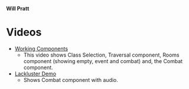 **Will Pratt**
# Videos
* [Working Components](https://youtu.be/kr4UQJlmKWI)
  * This video shows Class Selection, Traversal component, Rooms component (showing empty, event and combat) and, the Combat component. 
* [Lackluster Demo](https://youtu.be/O2Gw2Bz5t30)
  * Shows Combat component with audio. 
